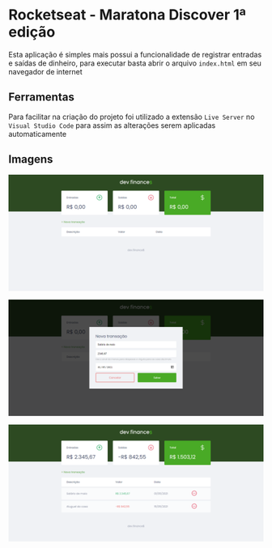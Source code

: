 # Rocketseat - Maratona Discover 1ª edição
Esta aplicação é simples mais possui a funcionalidade de registrar entradas e saídas de dinheiro, para executar basta abrir o arquivo `index.html` em seu navegador de internet

## Ferramentas
Para facilitar na criação do projeto foi utilizado a extensão `Live Server` no `Visual Studio Code` para assim as alterações serem aplicadas automaticamente

## Imagens

![Tela inicial sem registros](/assets/prints/print1.png)


![Tela que adiciona registro](/assets/prints/print2.png)


![Tela inicial com registros](/assets/prints/print3.png)

